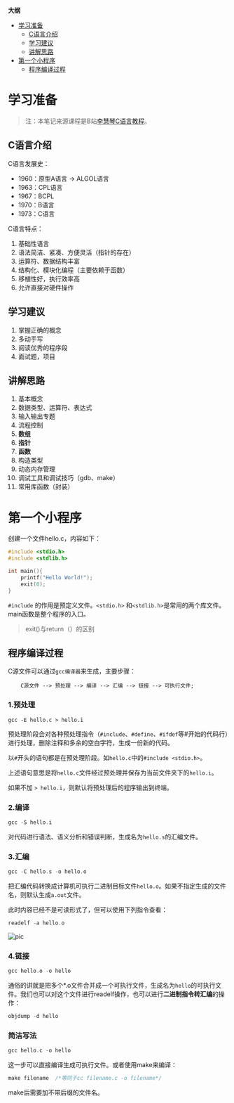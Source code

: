 <b>大纲</b>

- [学习准备](01-%E5%AD%A6%E4%B9%A0%E5%87%86%E5%A4%87.md#%E5%AD%A6%E4%B9%A0%E5%87%86%E5%A4%87)
  - [C语言介绍](01-%E5%AD%A6%E4%B9%A0%E5%87%86%E5%A4%87.md#C%E8%AF%AD%E8%A8%80%E4%BB%8B%E7%BB%8D)
  - [学习建议](01-%E5%AD%A6%E4%B9%A0%E5%87%86%E5%A4%87.md#%E5%AD%A6%E4%B9%A0%E5%BB%BA%E8%AE%AE)
  - [讲解思路](01-%E5%AD%A6%E4%B9%A0%E5%87%86%E5%A4%87.md#%E8%AE%B2%E8%A7%A3%E6%80%9D%E8%B7%AF)
- [第一个小程序](01-%E5%AD%A6%E4%B9%A0%E5%87%86%E5%A4%87.md#%E7%AC%AC%E4%B8%80%E4%B8%AA%E5%B0%8F%E7%A8%8B%E5%BA%8F)
  - [程序编译过程](01-%E5%AD%A6%E4%B9%A0%E5%87%86%E5%A4%87.md#%E7%A8%8B%E5%BA%8F%E7%BC%96%E8%AF%91%E8%BF%87%E7%A8%8B)

# 学习准备

> 注：本笔记来源课程是B站[李慧琴C语言教程](https://www.bilibili.com/video/BV18p4y167Md)。

## C语言介绍

C语言发展史：

- 1960：原型A语言 -> ALGOL语言
- 1963：CPL语言
- 1967：BCPL
- 1970：B语言
- 1973：C语言

C语言特点：

1. 基础性语言
2. 语法简洁、紧凑、方便灵活（指针的存在）
3. 运算符、数据结构丰富
4. 结构化、模块化编程（主要依赖于函数）
5. 移植性好，执行效率高
6. 允许直接对硬件操作

## 学习建议

1. 掌握正确的概念
2. 多动手写
3. 阅读优秀的程序段
4. 面试题，项目

## 讲解思路

1. 基本概念 
2. 数据类型、运算符、表达式
3. 输入输出专题
4. 流程控制
5. **数组**
6. **指针**
7. **函数**
8. 构造类型
9. 动态内存管理
10. 调试工具和调试技巧（gdb、make）
11. 常用库函数（封装）

# 第一个小程序

创建一个文件hello.c，内容如下：

```c
#include <stdio.h>
#include <stdlib.h>

int main(){
	printf("Hello World!");
	exit(0);
}
```

`#include` 的作用是预定义文件。`<stdio.h>` 和`<stdlib.h>`是常用的两个库文件。main函数是整个程序的入口。

> exit()与return（）的区别

## 程序编译过程

C源文件可以通过`gcc编译器`来生成，主要步骤：

```
	C源文件 --> 预处理 --> 编译 --> 汇编 --> 链接 --> 可执行文件;
```

### 1.预处理

```
gcc -E hello.c > hello.i
```

预处理阶段会对各种预处理指令（`#include`、`#define`、`#ifdef`等#开始的代码行）进行处理，删除注释和多余的空白字符，生成一份新的代码。

以`#`开头的语句都是在预处理阶段。如`hello.c`中的`#include <stdio.h>`。

上述语句意思是将`hello.c`文件经过预处理并保存为当前文件夹下的`hello.i`。

如果不加 `> hello.i`，则默认将预处理后的程序输出到终端。

### 2.编译

```c
gcc -S hello.i
```

对代码进行语法、语义分析和错误判断，生成名为`hello.s`的汇编文件。

### 3.汇编

```c
gcc -C hello.s -o hello.o
```

把汇编代码转换成计算机可执行二进制目标文件`hello.o`。如果不指定生成的文件名，则默认生成`a.out`文件。

此时内容已经不是可读形式了，但可以使用下列指令查看：

```c
readelf -a hello.o
```

![pic](Snipaste_2020-11-23_16-50-15.png)

### 4.链接

```c
gcc hello.o -o hello
```

通俗的讲就是把多个*.o文件合并成一个可执行文件，生成名为`hello`的可执行文件。我们也可以对这个文件进行readelf操作，也可以进行**二进制指令转汇编**的操作：

```c
objdump -d hello
```

### 简洁写法

```c
gcc hello.c -o hello
```

这一步可以直接编译生成可执行文件。或者使用make来编译：

```c
make filename  /*等同于cc filename.c -o filename*/
```

make后需要加不带后缀的文件名。

